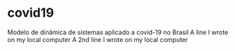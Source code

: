 # covid19
Modelo de dinâmica de sistemas aplicado a covid-19 no Brasil
A line I wrote on my local computer
A 2nd line I wrote on my local computer
